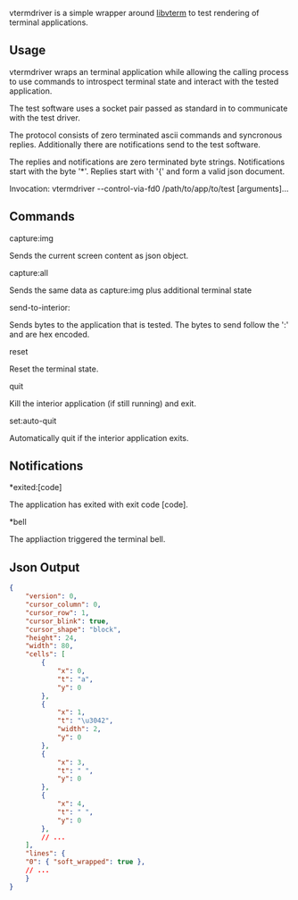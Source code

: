 vtermdriver is a simple wrapper around [libvterm](http://www.leonerd.org.uk/code/libvterm/)
to test rendering of terminal applications.


Usage
-----

vtermdriver wraps an terminal application while allowing the calling process to use
commands to introspect terminal state and interact with the tested application.

The test software uses a socket pair passed as standard in to communicate with the
test driver.

The protocol consists of zero terminated ascii commands and syncronous replies. Additionally
there are notifications send to the test software.

The replies and notifications are zero terminated byte strings. Notifications start with the
byte '*'. Replies start with '{' and form a valid json document.

Invocation: vtermdriver --control-via-fd0 /path/to/app/to/test [arguments]...

Commands
--------

capture:img

Sends the current screen content as json object.

capture:all

Sends the same data as capture:img plus additional terminal state

send-to-interior:

Sends bytes to the application that is tested. The bytes to send follow the ':' and are hex
encoded.

reset

Reset the terminal state.

quit

Kill the interior application (if still running) and exit.

set:auto-quit

Automatically quit if the interior application exits.


Notifications
-------------

*exited:[code]

The application has exited with exit code [code].

*bell

The appliaction triggered the terminal bell.


Json Output
-----------

```json
{
    "version": 0,
    "cursor_column": 0,
    "cursor_row": 1,
    "cursor_blink": true,
    "cursor_shape": "block",
    "height": 24,
    "width": 80,
    "cells": [
        {
            "x": 0,
            "t": "a",
            "y": 0
        },
        {
            "x": 1,
            "t": "\u3042",
            "width": 2,
            "y": 0
        },
        {
            "x": 3,
            "t": " ",
            "y": 0
        },
        {
            "x": 4,
            "t": " ",
            "y": 0
        },
        // ...
    ],
    "lines": {
	"0": { "soft_wrapped": true },
	// ...
    }
}

```
